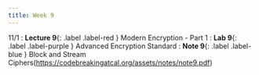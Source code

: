 ```yaml
---
title: Week 9
---
```


11/1
: **Lecture 9**{: .label .label-red } Modern Encryption - Part 1 
: **Lab 9**{: .label .label-purple } Advanced Encryption Standard 
: **Note 9**{: .label .label-blue } Block and Stream Ciphers(https://codebreakingatcal.org/assets/notes/note9.pdf)
